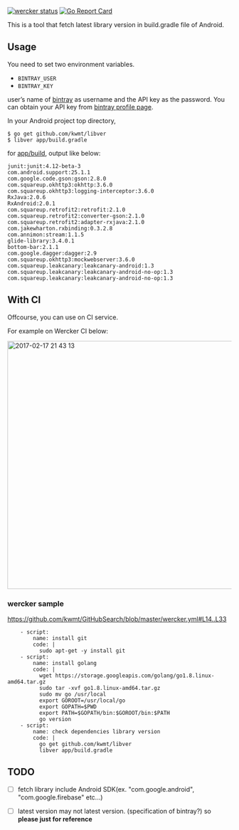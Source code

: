 [![wercker status](https://app.wercker.com/status/6d9e484f12bbb5152302b39e02593349/s/master "wercker status")](https://app.wercker.com/project/byKey/6d9e484f12bbb5152302b39e02593349)
[![Go Report Card](https://goreportcard.com/badge/github.com/kwmt/libver)](https://goreportcard.com/report/github.com/kwmt/libver)


This is a tool that fetch latest library version in build.gradle file of Android.


## Usage 

You need to set two environment variables.

* `BINTRAY_USER`
* `BINTRAY_KEY`

user’s name of [bintray](https://bintray.com)  as username and the API key as the password. You can obtain your API key from [bintray profile page](https://bintray.com/profile/edit).

In your Android project top directory, 

```
$ go get github.com/kwmt/libver
$ libver app/build.gradle
```

for [app/build](https://github.com/kwmt/libver/blob/master/testdata/app/build.gradle), output like below:
```
junit:junit:4.12-beta-3
com.android.support:25.1.1
com.google.code.gson:gson:2.8.0
com.squareup.okhttp3:okhttp:3.6.0
com.squareup.okhttp3:logging-interceptor:3.6.0
RxJava:2.0.6
RxAndroid:2.0.1
com.squareup.retrofit2:retrofit:2.1.0
com.squareup.retrofit2:converter-gson:2.1.0
com.squareup.retrofit2:adapter-rxjava:2.1.0
com.jakewharton.rxbinding:0.3.2.8
com.annimon:stream:1.1.5
glide-library:3.4.0.1
bottom-bar:2.1.1
com.google.dagger:dagger:2.9
com.squareup.okhttp3:mockwebserver:3.6.0
com.squareup.leakcanary:leakcanary-android:1.3
com.squareup.leakcanary:leakcanary-android-no-op:1.3
com.squareup.leakcanary:leakcanary-android-no-op:1.3
```

## With CI

Offcourse, you can use on CI service.

For example on Wercker CI below:

<img width="558" alt="2017-02-17 21 43 13" src="https://cloud.githubusercontent.com/assets/1450486/23065688/3282fe64-f55a-11e6-9ee9-ed76df8e3e62.png">

### wercker sample

https://github.com/kwmt/GitHubSearch/blob/master/wercker.yml#L14..L33


```
    - script:
        name: install git
        code: |
          sudo apt-get -y install git
    - script:
        name: install golang
        code: |
          wget https://storage.googleapis.com/golang/go1.8.linux-amd64.tar.gz
          sudo tar -xvf go1.8.linux-amd64.tar.gz
          sudo mv go /usr/local
          export GOROOT=/usr/local/go
          export GOPATH=$PWD
          export PATH=$GOPATH/bin:$GOROOT/bin:$PATH
          go version
    - script:
        name: check dependencies library version
        code: |
          go get github.com/kwmt/libver
          libver app/build.gradle
```

## TODO

- [ ] fetch library include Android SDK(ex. "com.google.android", "com.google.firebase" etc...)
- [ ] latest version may not latest version. (specification of bintray?) so **please just for reference**

